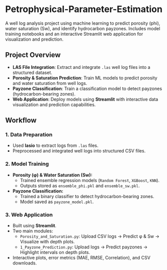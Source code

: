# Petrophysical-Parameter-Estimation
A well log analysis project using machine learning to predict porosity (phi), water saturation (Sw), and identify hydrocarbon payzones. Includes model training notebooks and an interactive Streamlit web application for visualization and prediction.

##  Project Overview
- **LAS File Integration**: Extract and integrate `.las` well log files into a structured dataset.  
- **Porosity & Saturation Prediction**: Train ML models to predict porosity and water saturation from well logs.  
- **Payzone Classification**: Train a classification model to detect payzones (hydrocarbon-bearing zones).  
- **Web Application**: Deploy models using **Streamlit** with interactive data visualization and prediction capabilities.  

##  Workflow
### 1. **Data Preparation**
- Used **lasio** to extract logs from `.las` files.  
- Preprocessed and integrated well logs into structured CSV files.  

### 2. **Model Training**
- **Porosity (φ) & Water Saturation (Sw):**
  - Trained ensemble regression models (`Random Forest`, `XGBoost`, `KNN`).  
  - Outputs stored as `ensemble_phi.pkl` and `ensemble_sw.pkl`.  
- **Payzone Classification:**
  - Trained a binary classifier to detect hydrocarbon-bearing zones.  
  - Model saved as `payzone_model.pkl`.  

### 3. **Web Application**
- Built using **Streamlit**.  
- Two main modules:  
  - `Porosity_and_Saturation.py`: Upload CSV logs → Predict φ & Sw → Visualize with depth plots.  
  - `1_Payzone_Prediction.py`: Upload logs → Predict payzones → Highlight intervals on depth plots.  
- Interactive plots, error metrics (MAE, RMSE, Correlation), and CSV downloads.  

